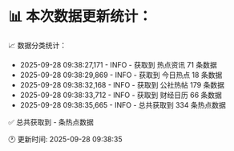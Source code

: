 📊 本次数据更新统计：
==========================

📈 数据分类统计：
- 2025-09-28 09:38:27,171 - INFO - 获取到 热点资讯 71 条数据
- 2025-09-28 09:38:29,869 - INFO - 获取到 今日热点 18 条数据
- 2025-09-28 09:38:32,168 - INFO - 获取到 公社热帖 179 条数据
- 2025-09-28 09:38:33,712 - INFO - 获取到 财经日历 66 条数据
- 2025-09-28 09:38:35,665 - INFO - 总共获取到 334 条热点数据

✅ 总共获取到 - 条热点数据

🕐 更新时间: 2025-09-28 09:38:35
